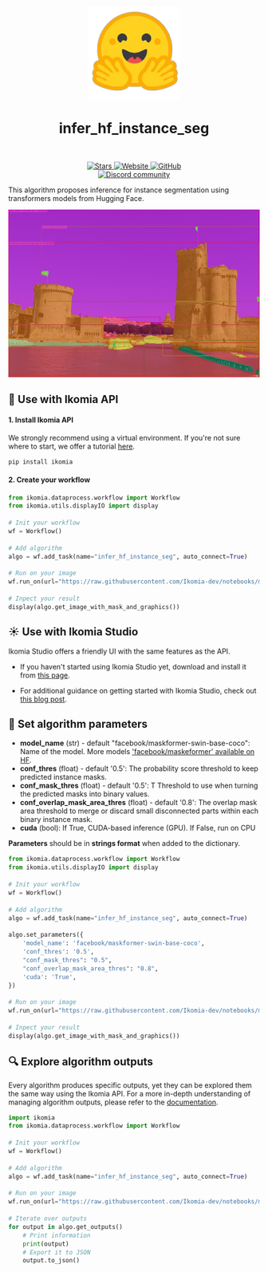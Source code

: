 <div align="center">
  <img src="https://raw.githubusercontent.com/Ikomia-hub/infer_hf_instance_seg/main/icons/icon.png" alt="Algorithm icon">
  <h1 align="center">infer_hf_instance_seg</h1>
</div>
<br />
<p align="center">
    <a href="https://github.com/Ikomia-hub/infer_hf_instance_seg">
        <img alt="Stars" src="https://img.shields.io/github/stars/Ikomia-hub/infer_hf_instance_seg">
    </a>
    <a href="https://app.ikomia.ai/hub/">
        <img alt="Website" src="https://img.shields.io/website/http/app.ikomia.ai/en.svg?down_color=red&down_message=offline&up_message=online">
    </a>
    <a href="https://github.com/Ikomia-hub/infer_hf_instance_seg/blob/main/LICENSE.md">
        <img alt="GitHub" src="https://img.shields.io/github/license/Ikomia-hub/infer_hf_instance_seg.svg?color=blue">
    </a>    
    <br>
    <a href="https://discord.com/invite/82Tnw9UGGc">
        <img alt="Discord community" src="https://img.shields.io/badge/Discord-white?style=social&logo=discord">
    </a> 
</p>

This algorithm proposes inference for instance segmentation using transformers models from Hugging Face. 

![LR port instance segmentation](https://raw.githubusercontent.com/Ikomia-hub/infer_hf_instance_seg/main/icons/output.jpg)

## :rocket: Use with Ikomia API

#### 1. Install Ikomia API

We strongly recommend using a virtual environment. If you're not sure where to start, we offer a tutorial [here](https://www.ikomia.ai/blog/a-step-by-step-guide-to-creating-virtual-environments-in-python).

```sh
pip install ikomia
```

#### 2. Create your workflow

```python
from ikomia.dataprocess.workflow import Workflow
from ikomia.utils.displayIO import display

# Init your workflow
wf = Workflow()

# Add algorithm
algo = wf.add_task(name="infer_hf_instance_seg", auto_connect=True)

# Run on your image  
wf.run_on(url="https://raw.githubusercontent.com/Ikomia-dev/notebooks/main/examples/img/img_LR.jpg")

# Inpect your result
display(algo.get_image_with_mask_and_graphics())
```

## :sunny: Use with Ikomia Studio

Ikomia Studio offers a friendly UI with the same features as the API.

- If you haven't started using Ikomia Studio yet, download and install it from [this page](https://www.ikomia.ai/studio).

- For additional guidance on getting started with Ikomia Studio, check out [this blog post](https://www.ikomia.ai/blog/how-to-get-started-with-ikomia-studio).

## :pencil: Set algorithm parameters

- **model_name** (str) - default "facebook/maskformer-swin-base-coco": Name of the model. More models ['facebook/maskeformer' available on HF](https://huggingface.co/models?sort=downloads&search=maskformer).
- **conf_thres** (float) - default '0.5': The probability score threshold to keep predicted instance masks.
- **conf_mask_thres** (float) - default '0.5': T Threshold to use when turning the predicted masks into binary values.
- **conf_overlap_mask_area_thres** (float) - default '0.8': The overlap mask area threshold to merge or discard small disconnected parts within each binary instance mask.
- **cuda** (bool): If True, CUDA-based inference (GPU). If False, run on CPU


**Parameters** should be in **strings format**  when added to the dictionary.

```python
from ikomia.dataprocess.workflow import Workflow
from ikomia.utils.displayIO import display

# Init your workflow
wf = Workflow()

# Add algorithm
algo = wf.add_task(name="infer_hf_instance_seg", auto_connect=True)

algo.set_parameters({
    'model_name': 'facebook/maskformer-swin-base-coco',
    'conf_thres': '0.5',
    "conf_mask_thres": "0.5",
    "conf_overlap_mask_area_thres": "0.8",
    'cuda': 'True',
})

# Run on your image  
wf.run_on(url="https://raw.githubusercontent.com/Ikomia-dev/notebooks/main/examples/img/img_LR.jpg")

# Inpect your result
display(algo.get_image_with_mask_and_graphics())
```

## :mag: Explore algorithm outputs

Every algorithm produces specific outputs, yet they can be explored them the same way using the Ikomia API. For a more in-depth understanding of managing algorithm outputs, please refer to the [documentation](https://ikomia-dev.github.io/python-api-documentation/advanced_guide/IO_management.html).

```python
import ikomia
from ikomia.dataprocess.workflow import Workflow

# Init your workflow
wf = Workflow()

# Add algorithm
algo = wf.add_task(name="infer_hf_instance_seg", auto_connect=True)

# Run on your image  
wf.run_on(url="https://raw.githubusercontent.com/Ikomia-dev/notebooks/main/examples/img/img_LR.jpg")

# Iterate over outputs
for output in algo.get_outputs()
    # Print information
    print(output)
    # Export it to JSON
    output.to_json()
```
